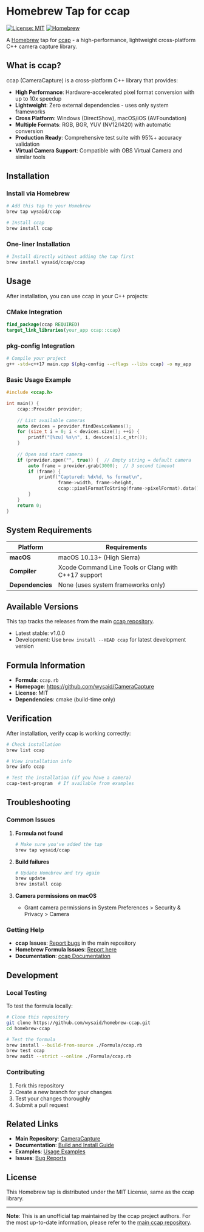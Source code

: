 # Homebrew Tap for ccap

[![License: MIT](https://img.shields.io/badge/License-MIT-yellow.svg)](https://opensource.org/licenses/MIT)
[![Homebrew](https://img.shields.io/badge/Homebrew-ccap-blue.svg)](https://github.com/wysaid/homebrew-ccap)

A [Homebrew](https://brew.sh/) tap for [ccap](https://github.com/wysaid/CameraCapture) - a high-performance, lightweight cross-platform C++ camera capture library.

## What is ccap?

ccap (CameraCapture) is a cross-platform C++ library that provides:

- **High Performance**: Hardware-accelerated pixel format conversion with up to 10x speedup
- **Lightweight**: Zero external dependencies - uses only system frameworks  
- **Cross Platform**: Windows (DirectShow), macOS/iOS (AVFoundation)
- **Multiple Formats**: RGB, BGR, YUV (NV12/I420) with automatic conversion
- **Production Ready**: Comprehensive test suite with 95%+ accuracy validation
- **Virtual Camera Support**: Compatible with OBS Virtual Camera and similar tools

## Installation

### Install via Homebrew

```bash
# Add this tap to your Homebrew
brew tap wysaid/ccap

# Install ccap
brew install ccap
```

### One-liner Installation

```bash
# Install directly without adding the tap first
brew install wysaid/ccap/ccap
```

## Usage

After installation, you can use ccap in your C++ projects:

### CMake Integration

```cmake
find_package(ccap REQUIRED)
target_link_libraries(your_app ccap::ccap)
```

### pkg-config Integration

```bash
# Compile your project
g++ -std=c++17 main.cpp $(pkg-config --cflags --libs ccap) -o my_app
```

### Basic Usage Example

```cpp
#include <ccap.h>

int main() {
    ccap::Provider provider;
    
    // List available cameras
    auto devices = provider.findDeviceNames();
    for (size_t i = 0; i < devices.size(); ++i) {
        printf("[%zu] %s\n", i, devices[i].c_str());
    }
    
    // Open and start camera
    if (provider.open("", true)) {  // Empty string = default camera
        auto frame = provider.grab(3000);  // 3 second timeout
        if (frame) {
            printf("Captured: %dx%d, %s format\n", 
                   frame->width, frame->height,
                   ccap::pixelFormatToString(frame->pixelFormat).data());
        }
    }
    return 0;
}
```

## System Requirements

| Platform | Requirements |
|----------|-------------|
| **macOS** | macOS 10.13+ (High Sierra) |
| **Compiler** | Xcode Command Line Tools or Clang with C++17 support |
| **Dependencies** | None (uses system frameworks only) |

## Available Versions

This tap tracks the releases from the main [ccap repository](https://github.com/wysaid/CameraCapture).

- Latest stable: v1.0.0
- Development: Use `brew install --HEAD ccap` for latest development version

## Formula Information

- **Formula**: `ccap.rb`
- **Homepage**: <https://github.com/wysaid/CameraCapture>
- **License**: MIT
- **Dependencies**: cmake (build-time only)

## Verification

After installation, verify ccap is working correctly:

```bash
# Check installation
brew list ccap

# View installation info
brew info ccap

# Test the installation (if you have a camera)
ccap-test-program  # If available from examples
```

## Troubleshooting

### Common Issues

1. **Formula not found**

   ```bash
   # Make sure you've added the tap
   brew tap wysaid/ccap
   ```

2. **Build failures**

   ```bash
   # Update Homebrew and try again
   brew update
   brew install ccap
   ```

3. **Camera permissions on macOS**
   - Grant camera permissions in System Preferences > Security & Privacy > Camera

### Getting Help

- **ccap Issues**: [Report bugs](https://github.com/wysaid/CameraCapture/issues) in the main repository
- **Homebrew Formula Issues**: [Report here](https://github.com/wysaid/homebrew-ccap/issues)
- **Documentation**: [ccap Documentation](https://github.com/wysaid/CameraCapture#readme)

## Development

### Local Testing

To test the formula locally:

```bash
# Clone this repository
git clone https://github.com/wysaid/homebrew-ccap.git
cd homebrew-ccap

# Test the formula
brew install --build-from-source ./Formula/ccap.rb
brew test ccap
brew audit --strict --online ./Formula/ccap.rb
```

### Contributing

1. Fork this repository
2. Create a new branch for your changes
3. Test your changes thoroughly
4. Submit a pull request

## Related Links

- **Main Repository**: [CameraCapture](https://github.com/wysaid/CameraCapture)
- **Documentation**: [Build and Install Guide](https://github.com/wysaid/CameraCapture/blob/main/BUILD_AND_INSTALL.md)
- **Examples**: [Usage Examples](https://github.com/wysaid/CameraCapture/tree/main/examples)
- **Issues**: [Bug Reports](https://github.com/wysaid/CameraCapture/issues)

## License

This Homebrew tap is distributed under the MIT License, same as the ccap library.

---

**Note**: This is an unofficial tap maintained by the ccap project authors. For the most up-to-date information, please refer to the [main ccap repository](https://github.com/wysaid/CameraCapture).
